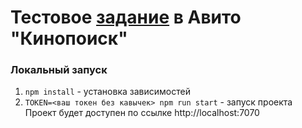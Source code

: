 # Тестовое [задание](https://github.com/avito-tech/frontend-trainee-assignment-2024?tab=readme-ov-file) в Авито "Кинопоиск"


### Локальный запуск ###

1. ``` npm install ``` - установка зависимостей
2. ``` TOKEN=<ваш токен без кавычек> npm run start ``` - запуск проекта <br>
Проект будет доступен по ссылке http://localhost:7070



